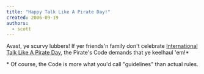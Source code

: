 ```yaml
---
title: "Happy Talk Like A Pirate Day!"
created: 2006-09-19
authors: 
  - scott
---
```


Avast, ye scurvy lubbers! If yer friends'n family don't celebrate [International Talk Like A Pirate Day](http://www.talklikeapirate.com/), the Pirate's Code demands that ye keelhaul 'em!\*

\* Of course, the Code is more what you'd call "guidelines" than actual rules.
